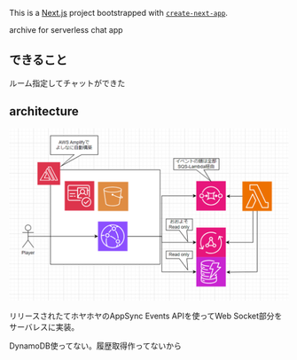 This is a [Next.js](https://nextjs.org) project bootstrapped with [`create-next-app`](https://nextjs.org/docs/app/api-reference/cli/create-next-app).

archive for serverless chat app

## できること

ルーム指定してチャットができた

## architecture

![](arc.png)

リリースされたてホヤホヤのAppSync Events APIを使ってWeb Socket部分をサーバレスに実装。

DynamoDB使ってない。履歴取得作ってないから
